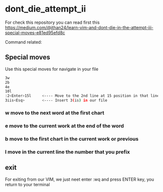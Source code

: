 # dont_die_attempt_ii

For check this repository you can read first this https://medium.com/@jthan24/learn-vim-and-dont-die-in-the-attempt-iii-special-moves-e81ed95efd8c 

Command related:

## Special moves
Use this special moves for navigate in your file
```bash
3w
2b
4e
10l
:2<Enter>15l     <---- Move to the 2nd line at 15 position in that line
3iis<Esq>        <---- Insert 3(is) in our file
```

### w move to the next word at the first chart
### e move to the current work at the end of the word
### b move to the first chart in the current work or previous
### l move in the current line the number that you prefix 


## exit
For exiting from our VIM, we just neet enter :wq and press ENTER key, you return to your terminal


